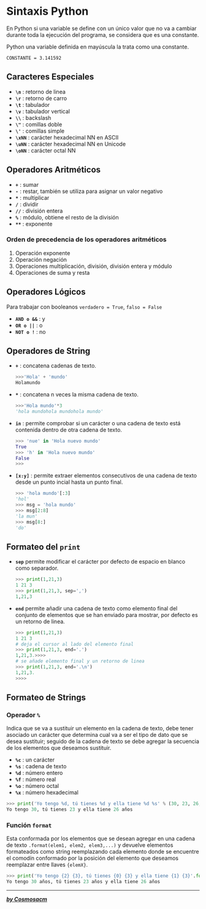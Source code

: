 # **Sintaxis Python**  

En Python si una variable se define con un único valor que no va a cambiar durante toda la ejecución del programa, se considera que es una constante.  

Python una variable definida en mayúscula la trata como una constante.  

    CONSTANTE = 3.141592

## **Caracteres Especiales**  

* **`\n`** : retorno de linea  
* **`\r`** : retorno de carro  
* **`\t`** : tabulador  
* **`\v`** : tabulador vertical  
* **`\\`** : backslash  
* **`\"`** : comillas doble  
* **`\'`** : comillas simple  
* **`\xNN`** : carácter hexadecimal NN en ASCII  
* **`\uNN`** : carácter hexadecimal NN en Unicode  
* **`\oNN`** : carácter octal NN  

## **Operadores Aritméticos**  

* **`+`** : sumar  
* **`-`** : restar, también se utiliza para asignar un valor negativo  
* **`*`** : multiplicar  
* **`/`** : dividir  
* **`//`** : división entera  
* **`%`** : módulo, obtiene el resto de la división  
* **`**`** : exponente  

### Orden de precedencia de los operadores aritméticos  

1. Operación exponente  
2. Operación negación  
3. Operaciones multiplicación, división, división entera y módulo  
4. Operaciones de suma y resta

## **Operadores Lógicos**  

Para trabajar con booleanos `verdadero = True`, `falso = False`  

* **`AND o &&`** : y  
* **`OR o ||`** : o  
* **`NOT o !`** : no  

## **Operadores de String**  

* **`+`** : concatena cadenas de texto.  
  ```python
  >>>'Hola' + 'mundo'
  Holamundo
  ```

* **`*`** : concatena n veces la misma cadena de texto.  
  ```python
  >>>'Hola mundo'*3
  'hola mundohola mundohola mundo'
  ```

* **`in`** : permite comprobar si un carácter o una cadena de texto está contenida dentro de otra cadena de texto.  
  ```python
  >>> 'nue' in 'Hola nuevo mundo'
  True
  >>> 'h' in 'Hola nuevo mundo'
  False
  >>> 
  ```

* **`[x:y]`** : permite extraer elementos consecutivos de una cadena de texto desde un punto incial hasta un punto final.  
  ```python
  >>> 'hola mundo'[:3]
  'hol'
  >>> msg = 'hola mundo'
  >>> msg[2:8]
  'la mun'
  >>> msg[8:]
  'do'
  ```

## **Formateo del `print`**  

* **`sep`** permite modificar el carácter por defecto de espacio en blanco como separador.  
  ```python
  >>> print(1,21,3)
  1 21 3
  >>> print(1,21,3, sep=',')
  1,21,3
  ```

* **`end`** permite añadir una cadena de texto como elemento final del conjunto de elementos que se han enviado para mostrar, por defecto es un retorno de linea.  
  ```python
  >>> print(1,21,3)
  1 21 3
  # deja el cursor al lado del elemento final
  >>> print(1,21,3, end='.')
  1,21,3.>>>>
  # se añade elemento final y un retorno de linea
  >>> print(1,21,3, end='.\n')
  1,21,3.
  >>>>
  ```  

## **Formateo de Strings**  

### **Operador `%`**  

Indica que se va a sustituir un elemento en la cadena de texto, debe tener asociado un carácter que determina cual va a ser el tipo de dato que se desea sustituir; seguido de la cadena de texto se debe agregar la secuencia de los elementos que deseamos sustituir.  

* **`%c`** : un carácter  
* **`%s`** : cadena de texto  
* **`%d`** : número entero  
* **`%f`** : número real  
* **`%o`** : número octal  
* **`%x`** : número hexadecimal  

```python
>>> print('Yo tengo %d, tú tienes %d y ella tiene %d %s' % (30, 23, 26, 'años'))
Yo tengo 30, tú tienes 23 y ella tiene 26 años
```

### **Función `format`**  

Esta conformada por los elementos que se desean agregar en una cadena de texto `.format(elem1, elem2, elem3,...)` y devuelve elementos formateados como string reemplazando cada elemento donde se encuentre el comodín conformado por la posición del elemento que deseamos reemplazar entre llaves `{elemX}`.  

```python
>>> print('Yo tengo {2} {3}, tú tienes {0} {3} y ella tiene {1} {3}'.format(23, 26, 30, 'años'))
Yo tengo 30 años, tú tienes 23 años y ella tiene 26 años
```


---  

***[by Cosmosacm](https://cosmosacm.github.io/)***  

